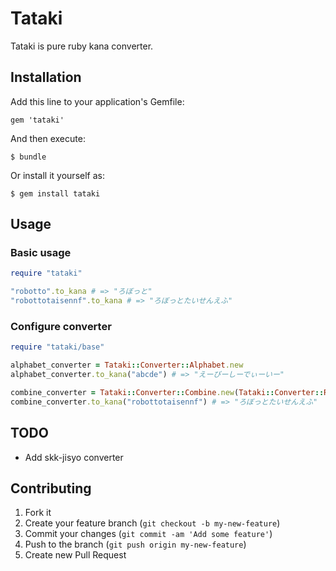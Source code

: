 # Tataki

Tataki is pure ruby kana converter.

## Installation

Add this line to your application's Gemfile:

    gem 'tataki'

And then execute:

    $ bundle

Or install it yourself as:

    $ gem install tataki

## Usage

### Basic usage
```ruby
require "tataki"

"robotto".to_kana # => "ろぼっと"
"robottotaisennf".to_kana # => "ろぼっとたいせんえふ"
```

### Configure converter
```ruby
require "tataki/base"

alphabet_converter = Tataki::Converter::Alphabet.new
alphabet_converter.to_kana("abcde") # => "えーびーしーでぃーいー"

combine_converter = Tataki::Converter::Combine.new(Tataki::Converter::Roman.new, Tataki::Converter::Alphabet.new)
combine_converter.to_kana("robottotaisennf") # => "ろぼっとたいせんえふ"
```

## TODO
- Add skk-jisyo converter

## Contributing

1. Fork it
2. Create your feature branch (`git checkout -b my-new-feature`)
3. Commit your changes (`git commit -am 'Add some feature'`)
4. Push to the branch (`git push origin my-new-feature`)
5. Create new Pull Request
